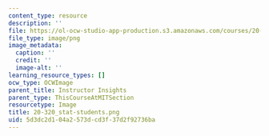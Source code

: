 ```yaml
---
content_type: resource
description: ''
file: https://ol-ocw-studio-app-production.s3.amazonaws.com/courses/20-320-analysis-of-biomolecular-and-cellular-systems-fall-2012/5d3dc2d104a2573dcd3f37d2f92736ba_20-320_stat-students.png
file_type: image/png
image_metadata:
  caption: ''
  credit: ''
  image-alt: ''
learning_resource_types: []
ocw_type: OCWImage
parent_title: Instructor Insights
parent_type: ThisCourseAtMITSection
resourcetype: Image
title: 20-320_stat-students.png
uid: 5d3dc2d1-04a2-573d-cd3f-37d2f92736ba
---
```

